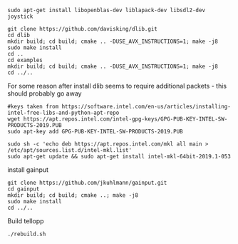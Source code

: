 ```
sudo apt-get install libopenblas-dev liblapack-dev libsdl2-dev joystick
```

```
git clone https://github.com/davisking/dlib.git
cd dlib
mkdir build; cd build; cmake .. -DUSE_AVX_INSTRUCTIONS=1; make -j8
sudo make install
cd ..
cd examples
mkdir build; cd build; cmake .. -DUSE_AVX_INSTRUCTIONS=1; make -j8
cd ../..
```

For some reason after install dlib seems to require additional packets - this should probably go away
```
#keys taken from https://software.intel.com/en-us/articles/installing-intel-free-libs-and-python-apt-repo
wget https://apt.repos.intel.com/intel-gpg-keys/GPG-PUB-KEY-INTEL-SW-PRODUCTS-2019.PUB
sudo apt-key add GPG-PUB-KEY-INTEL-SW-PRODUCTS-2019.PUB

sudo sh -c 'echo deb https://apt.repos.intel.com/mkl all main > /etc/apt/sources.list.d/intel-mkl.list'
sudo apt-get update && sudo apt-get install intel-mkl-64bit-2019.1-053
```

install gainput 
```
git clone https://github.com/jkuhlmann/gainput.git
cd gainput 
mkdir build; cd build; cmake ..; make -j8
sudo make install
cd ../..
```


Build tellopp
```
./rebuild.sh
```









